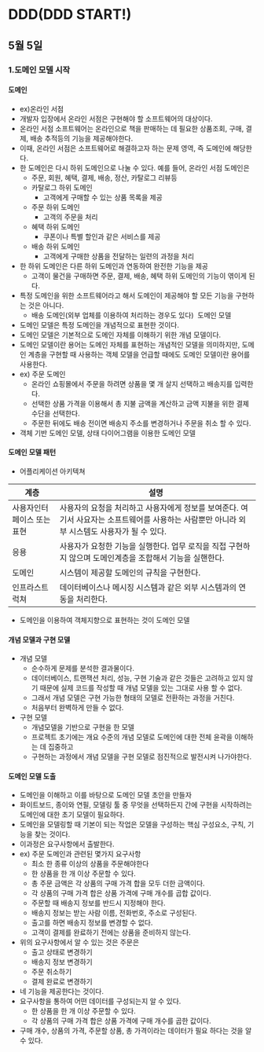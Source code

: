 # DDD(DDD START!)

## 5월 5일

### 1.도메인 모델 시작

#### 도메인
- ex)온라인 서점
- 개발자 입장에서 온라인 서점은 구현해야 할 소프트웨어의 대상이다.
- 온라인 서점 소프트웨어는 온라인으로 책을 판매하는 데 필요한 상품조회, 구매, 결제, 배송 추적등의 기능을 제공해야한다.
- 이때, 온라인 서점은 소프트웨어로 해결하고자 하는 문제 영역, 즉 도메인에 해당한다.
- 한 도메인은 다시 하위 도메인으로 나눌 수 있다. 예를 들어, 온라인 서점 도메인은
    - 주문, 회원, 혜택, 결제, 배송, 정산, 카탈로그 리뷰등
    - 카탈로그 하위 도메인
        - 고객에게 구매할 수 있는 상품 목록을 제공
    - 주문 하위 도메인
        - 고객의 주문을 처리
    - 혜택 하위 도메인
        - 쿠폰이나 특별 할인과 같은 서비스를 제공
    - 배송 하위 도메인
        - 고객에게 구매한 상품을 전달하는 일련의 과정을 처리
- 한 하위 도메인은 다른 하위 도메인과 연동하여 완전한 기능을 제공
    - 고객이 물건을 구매하면 주문, 결제, 배송, 혜택 하위 도메인의 기능이 엮이게 된다.
- 특정 도메인을 위한 소프트웨어라고 해서 도메인이 제공해야 할 모든 기능을 구현하는 것은 아니다.
    - 배송 도메인(외부 업체를 이용하여 처리하는 경우도 있다) 
도메인 모델
- 도메인 모델은 특정 도메인을 개념적으로 표현한 것이다.
- 도메인 모델은 기본적으로 도메인 자체를 이해하기 위한 개념 모델이다.
- 도메인 모델이란 용어는 도메인 자체를 표현하는 개념적인 모델을 의미하지만, 도메인 계층을 구현할 때 사용하는 객체 모델을 언급할 때에도 도메인 모델이란 용어를 사용한다.
- ex) 주문 도메인
    - 온라인 쇼핑몰에서 주문을 하려면 상품을 몇 개 살지 선택하고 배송지를 입력한다.
    - 선택한 상품 가격을 이용해서 총 지불 금액을 계산하고 금액 지불을 위한 결졔 수단을 선택한다.
    - 주문한 뒤에도 배송 전이면 배송지 주소를 변경하거나 주문을 취소 할 수 있다.
- 객체 기반 도메인 모델, 상태 다이어그램을 이용한 도메인 모델

#### 도메인 모델 패턴
- 어플리케이션 아키텍쳐

|계층|설명| 
|---|---| 
|사용자인터페이스 또는 표현|사용자의 요청을 처리하고 사용자에게 정보를 보여준다. 여기서 사요자는 소프트웨어를 사용하는 사람뿐만 아니라 외부 시스템도 사용자가 될 수 있다.|
|응용|사용자가 요청한 기능을 실행한다. 업무 로직을 직접 구현하지 않으며 도메인계층을 조합해서 기능을 실핸한다.|
|도메인|시스템이 제공할 도메인의 규칙을 구현한다.|
|인프라스트럭쳐|데이터베이스나 메시징 시스템과 같은 외부 시스템과의 연동을 처리한다.|

- 도메인을 이용하여 객체지향으로 표현하는 것이 도메인 모델

#### 개념 모델과 구현 모델
- 개념 모델 
    - 순수하게 문제를 분석한 결과물이다.
    - 데이터베이스, 트랜잭션 처리, 성능, 구현 기술과 같은 것들은 고려하고 있지 않기 때문에 실제 코드를 작성할 때 개념 모델을 있는 그대로 사용 할 수 없다.
    - 그래서 개념 모델은 구현 가능한 형태의 모델로 전환하는 과정을 거친다.
    - 처음부터 완벽하게 만들 수 없다.
- 구현 모델
    - 개념모델을 기반으로 구현을 한 모델
    - 프로젝트 초기에는 개요 수준의 개념 모델로 도메인에 대한 전체 윤곽을 이해하는 데 집중하고
    - 구현하는 과정에서 개념 모델을 구현 모델로 점진적으로 발전시켜 나가야한다.

#### 도메인 모델 도출
- 도메인을 이해하고 이를 바탕으로 도메인 모델 초안을 만들자
- 화이트보드, 종이와 연필, 모델링 툴 중 무엇을 선택하든지 간에 구현을 시작하려는 도메인에 대한 초기 모델이 필요하다.
- 도메인을 모델링할 때 기본이 되는 작업은 모델을 구성하는 핵심 구성요소, 구칙, 기능을 찾는 것이다.
- 이과정은 요구사항에서 출발한다.
- ex) 주문 도메인과 관련된 몇가지 요구사항
    - 최소 한 종류 이상의 상품을 주문해야한다
    - 한 상품을 한 개 이상 주문할 수 있다.
    - 총 주문 금액은 각 상품의 구매 가격 합을 모두 더한 금액이다.
    - 각 상품의 구매 가격 합은 상품 가격에 구매 개수를 곱합 값이다.
    - 주문할 때 배송지 정보를 반드시 지정해야 한다.
    - 배송지 정보는 받는 사람 이름, 전화번호, 주소로 구성된다.
    - 출고를 하면 배송지 정보를 변경할 수 없다.
    - 고객이 결제를 완료하기 전에는 상품을 준비하지 않는다.
- 위의 요구사항에서 알 수 있는 것은 주문은
    - 출고 상태로 변경하기
    - 배송지 정보 변경하기
    - 주문 취소하기
    - 결제 완료로 변경하기
- 네 기능을 제공한다는 것이다.
- 요구사항을 통하여 어떤 데이터를 구성되는지 알 수 있다.
    - 한 상품을 한 개 이상 주문할 수 있다.
    - 각 상품의 구매 가격 합은 상품 가격에 구매 개수를 곱한 값이다.
- 구매 개수, 상품의 가격, 주문할 상품, 총 가격이라는 데이터가 필요 하다는 것을 알 수 있다.

